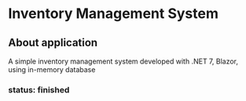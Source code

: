 # Inventory Management System
## About application
A simple inventory management system developed with .NET 7, Blazor, using in-memory database

### status: finished
